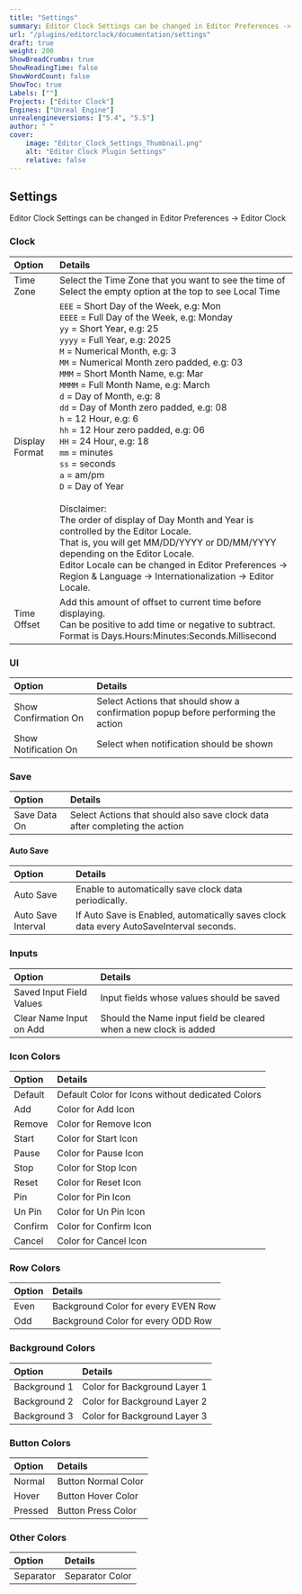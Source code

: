 ```yaml
---
title: "Settings"
summary: Editor Clock Settings can be changed in Editor Preferences -> Editor Clock
url: "/plugins/editorclock/documentation/settings"
draft: true
weight: 200
ShowBreadCrumbs: true
ShowReadingTime: false
ShowWordCount: false
ShowToc: true
Labels: [""]
Projects: ["Editor Clock"]
Engines: ["Unreal Engine"]
unrealengineversions: ["5.4", "5.5"]
author: " "
cover:
    image: "Editor_Clock_Settings_Thumbnail.png"
    alt: "Editor Clock Plugin Settings"
    relative: false
---
```


## Settings
Editor Clock Settings can be changed in Editor Preferences -> Editor Clock

### Clock
| Option |  Details |
|:-|:-|
| Time Zone | Select the Time Zone that you want to see the time of <br>Select the empty option at the top to see Local Time|
| Display Format | `EEE` = Short Day of the Week, e.g: Mon	<br>`EEEE` = Full Day of the Week, e.g: Monday	<br>`yy` = Short Year, e.g: 25	<br>`yyyy` = Full Year, e.g: 2025	<br>`M` = Numerical Month, e.g: 3	<br>`MM` = Numerical Month zero padded, e.g: 03	<br>`MMM` = Short Month Name, e.g: Mar	<br>`MMMM` = Full Month Name, e.g: March	<br>`d` = Day of Month, e.g: 8	<br>`dd` = Day of Month zero padded, e.g: 08	<br>`h` = 12 Hour, e.g: 6	<br>`hh` = 12 Hour zero padded, e.g: 06	<br>`HH` = 24 Hour, e.g: 18	<br>`mm` = minutes	<br>`ss` = seconds	<br>`a` = am/pm	<br>`D` = Day of Year	<br>	<br>Disclaimer: 	<br>The order of display of Day Month and Year is controlled by the Editor Locale.	<br>That is, you will get MM/DD/YYYY or DD/MM/YYYY depending on the Editor Locale.	<br>Editor Locale can be changed in Editor Preferences -> Region & Language -> Internationalization -> Editor Locale. |
| Time Offset | Add this amount of offset to current time before displaying. <br>	Can be positive to add time or negative to subtract.<br>	Format is Days.Hours:Minutes:Seconds.Millisecond |

### UI
|Option|Details|
|:-|:-|
|Show Confirmation On|Select Actions that should show a confirmation popup before performing the action|
|Show Notification On|Select when notification should be shown|

### Save
|Option|Details|
|:-|:-|
|Save Data On|Select Actions that should also save clock data after completing the action|

#### Auto Save
|Option|Details|
|:-|:-|
|Auto Save|Enable to automatically save clock data periodically.|
|Auto Save Interval|If Auto Save is Enabled, automatically saves clock data every AutoSaveInterval seconds.|

### Inputs
|Option|Details|
|:-|:-|
|Saved Input Field Values|Input fields whose values should be saved|
|Clear Name Input on Add|Should the Name input field be cleared when a new clock is added|

### Icon Colors
|Option|Details|
|:-|:-|
|Default|Default Color for Icons without dedicated Colors|
|Add|Color for Add Icon|
|Remove|Color for Remove Icon|
|Start|Color for Start Icon|
|Pause|Color for Pause Icon|
|Stop|Color for Stop Icon|
|Reset|Color for Reset Icon|
|Pin|Color for Pin Icon|
|Un Pin|Color for Un Pin Icon|
|Confirm|Color for Confirm Icon|
|Cancel|Color for Cancel Icon|

### Row Colors
|Option|Details|
|:-|:-|
|Even|Background Color for every EVEN Row|
|Odd|Background Color for every ODD Row|

### Background Colors
|Option|Details|
|:-|:-|
|Background 1|Color for Background Layer 1|
|Background 2|Color for Background Layer 2|
|Background 3|Color for Background Layer 3|

### Button Colors
|Option|Details|
|:-|:-|
|Normal|Button Normal Color|
|Hover|Button Hover Color|
|Pressed|Button Press Color|

### Other Colors
|Option|Details|
|:-|:-|
|Separator|Separator Color|

